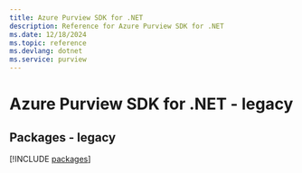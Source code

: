 ```yaml
---
title: Azure Purview SDK for .NET
description: Reference for Azure Purview SDK for .NET
ms.date: 12/18/2024
ms.topic: reference
ms.devlang: dotnet
ms.service: purview
---
```

# Azure Purview SDK for .NET - legacy
## Packages - legacy
[!INCLUDE [packages](purview-index.md)]